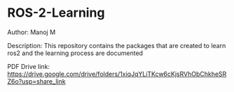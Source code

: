 # ROS-2-Learning

Author:
Manoj M

Description:
	This repository contains the packages that are created to learn ros2 and the learning process are documented 
	
	
	
PDF Drive link:
	https://drive.google.com/drive/folders/1xiqJqYLiTKcw6cKjsRVhObChkheSRZ6o?usp=share_link
